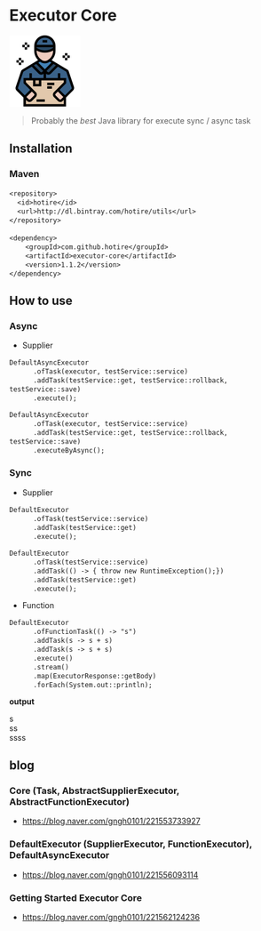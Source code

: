 # Executor Core

![delivery](/doc/delivery.png)

> Probably the *best* Java library for execute sync / async task


## Installation

### Maven

```
<repository>
  <id>hotire</id>
  <url>http://dl.bintray.com/hotire/utils</url>
</repository>

<dependency>
    <groupId>com.github.hotire</groupId>
    <artifactId>executor-core</artifactId>
    <version>1.1.2</version>
</dependency>

```

## How to use

### Async 

- Supplier

```
DefaultAsyncExecutor
      .ofTask(executor, testService::service)
      .addTask(testService::get, testService::rollback, testService::save)
      .execute();
```

```
DefaultAsyncExecutor
      .ofTask(executor, testService::service)
      .addTask(testService::get, testService::rollback, testService::save)
      .executeByAsync();
```

### Sync

- Supplier

```
DefaultExecutor
      .ofTask(testService::service)
      .addTask(testService::get)
      .execute();
```

```
DefaultExecutor
      .ofTask(testService::service)
      .addTask(() -> { throw new RuntimeException();})
      .addTask(testService::get)
      .execute();
```

- Function

```
DefaultExecutor
      .ofFunctionTask(() -> "s")
      .addTask(s -> s + s)
      .addTask(s -> s + s)
      .execute()
      .stream()
      .map(ExecutorResponse::getBody)
      .forEach(System.out::println);
```
<b>output</b> <br/>

s <br/>
ss <br/>
ssss <br/>
  
  
## blog

### Core (Task, AbstractSupplierExecutor, AbstractFunctionExecutor)

- https://blog.naver.com/gngh0101/221553733927

### DefaultExecutor (SupplierExecutor, FunctionExecutor), DefaultAsyncExecutor

- https://blog.naver.com/gngh0101/221556093114

### Getting Started Executor Core

- https://blog.naver.com/gngh0101/221562124236
  
  